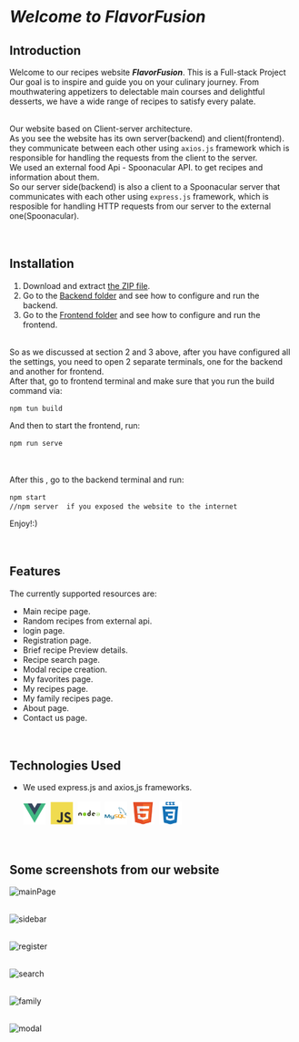 # ***Welcome to FlavorFusion***


## Introduction
Welcome to our recipes website ***FlavorFusion***. This is a Full-stack Project <br>
Our goal is to inspire and guide you on your culinary journey. From mouthwatering appetizers to delectable main courses and delightful desserts, we have a wide range of recipes to satisfy every palate.<br><br>

Our website based on Client-server architecture.<br>
As you see the website has its own server(backend) and client(frontend). they communicate between each other using `axios.js` framework which is responsible for handling the requests from the client to the server.<br>
We used an external food Api - Spoonacular API. to get recipes and information about them.<br>
So our server side(backend) is also a client to a Spoonacular server that communicates with each other using `express.js` framework, which is resposible for handling HTTP requests from our server to the external one(Spoonacular).<br><br><br>



## Installation
1. Download and extract [the ZIP file](https://github.com/eliyaballout/Recipes-Website---Full-Stack-Project/archive/refs/heads/main.zip).
2. Go to the [Backend folder](https://github.com/eliyaballout/Recipes-Website---Full-Stack-Project/tree/main/Backend) and see how to configure and run the backend.
3. Go to the [Frontend folder](https://github.com/eliyaballout/Recipes-Website---Full-Stack-Project/tree/main/Frontend) and see how to configure and run the frontend.
<br><br>

So as we discussed at section 2 and 3 above, after you have configured all the settings, you need to open 2 separate terminals, one for the backend and another for frontend.<br>
After that, go to frontend terminal and make sure that you run the build command via:
```
npm tun build
```

And then to start the frontend, run:
```
npm run serve
```
<br><br>
After this , go to the backend terminal and run:
```
npm start
//npm server  if you exposed the website to the internet
```

Enjoy!:)
<br><br><br>



## Features

The currently supported resources are:

* Main recipe page.
* Random recipes from external api.
* login page.
* Registration page.
* Brief recipe Preview details.
* Recipe search page.
* Modal recipe creation.
* My favorites page.
* My recipes page.
* My family recipes page.
* About page.
* Contact us page.
<br><br><br>



## Technologies Used
* We used express.js and axios,js frameworks.<br><br>
<img src="https://github.com/devicons/devicon/blob/master/icons/vuejs/vuejs-original.svg" title="Vuejs" alt="Vuejs" width="40" height="40"/>&nbsp;
<img src="https://github.com/devicons/devicon/blob/master/icons/javascript/javascript-original.svg" title="JavaScript" alt="JavaScript" width="40" height="40"/>&nbsp;
<img src="https://github.com/devicons/devicon/blob/master/icons/nodejs/nodejs-original-wordmark.svg" title="NodeJS" alt="NodeJS" width="40" height="40"/>&nbsp;
<img src="https://github.com/devicons/devicon/blob/master/icons/mysql/mysql-original-wordmark.svg" title="MySQL"  alt="MySQL" width="40" height="40"/>&nbsp;
<img src="https://github.com/devicons/devicon/blob/master/icons/html5/html5-original.svg" title="HTML5" alt="HTML" width="40" height="40"/>&nbsp;
<img src="https://github.com/devicons/devicon/blob/master/icons/css3/css3-plain-wordmark.svg" title="CSS3" alt="CSS" width="40" height="40"/>&nbsp;
<br><br><br>



## Some screenshots from our website

![mainPage](https://github.com/eliyaballout/Recipes-Website---Full-Stack-Project/assets/94072460/7d47e779-abcd-47b7-a2fa-106fa7152576) <br><br>

![sidebar](https://github.com/eliyaballout/Recipes-Website---Full-Stack-Project/assets/94072460/0cf017ca-545f-470c-b1d9-29e7ff586518) <br><br>

![register](https://github.com/eliyaballout/Recipes-Website---Full-Stack-Project/assets/94072460/5575ca7b-c69d-4ea9-9bae-0f72e2af47d8) <br><br>

![search](https://github.com/eliyaballout/Recipes-Website---Full-Stack-Project/assets/94072460/a878ab97-cfee-4062-964f-c2041b4dcdda) <br><br>

![family](https://github.com/eliyaballout/Recipes-Website---Full-Stack-Project/assets/94072460/fc503e45-cdc8-4f3b-aef2-edd52a975177) <br><br>

![modal](https://github.com/eliyaballout/Recipes-Website---Full-Stack-Project/assets/94072460/7fc0065e-cfda-491c-b3eb-fd09ab2b8533) <br>
